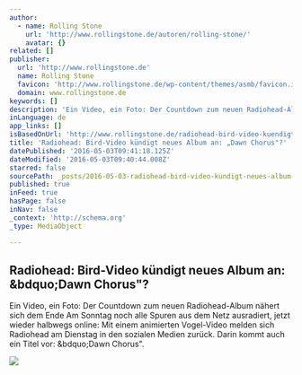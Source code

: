 ```yaml
---
author:
  - name: Rolling Stone
    url: 'http://www.rollingstone.de/autoren/rolling-stone/'
    avatar: {}
related: []
publisher:
  url: 'http://www.rollingstone.de'
  name: Rolling Stone
  favicon: 'http://www.rollingstone.de/wp-content/themes/asmb/favicon.ico'
  domain: www.rollingstone.de
keywords: []
description: 'Ein Video, ein Foto: Der Countdown zum neuen Radiohead-Album nähert sich dem Ende Am Sonntag noch alle Spuren aus dem Netz ausradiert, jetzt wieder halbwegs online: Mit einem animierten Vogel-Video melden sich Radiohead am Dienstag in den sozialen Medien zurück. Darin kommt auch ein Titel vor: „Dawn Chorus".'
inLanguage: de
app_links: []
isBasedOnUrl: 'http://www.rollingstone.de/radiohead-bird-video-kuendigt-neues-album-an-dawn-chorus-1020059/'
title: 'Radiohead: Bird-Video kündigt neues Album an: „Dawn Chorus"?'
datePublished: '2016-05-03T09:41:18.125Z'
dateModified: '2016-05-03T09:40:44.008Z'
starred: false
sourcePath: _posts/2016-05-03-radiohead-bird-video-kundigt-neues-album-an-dawn-chorus.md
published: true
inFeed: true
hasPage: false
inNav: false
_context: 'http://schema.org'
_type: MediaObject

---
```

<article style=""><h1>Radiohead: Bird-Video kündigt neues Album an: &amp;bdquo;Dawn Chorus"?</h1><p>Ein Video, ein Foto: Der Countdown zum neuen Radiohead-Album nähert sich dem Ende Am Sonntag noch alle Spuren aus dem Netz ausradiert, jetzt wieder halbwegs online: Mit einem animierten Vogel-Video melden sich Radiohead am Dienstag in den sozialen Medien zurück. Darin kommt auch ein Titel vor: &amp;bdquo;Dawn Chorus".</p><img src="http://www.rollingstone.de/wp-content/uploads/2016/01/29/11/anthony-kiedis-red-hot-chili-peppers.jpg" /></article>